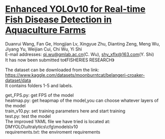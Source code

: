 # [Enhanced YOLOv10 for Real-time Fish Disease Detection in Aquaculture Farms]()


Duanrui Wang, Fan Ge, Hongjian Lv, Xingyue Zhu, Dianting Zeng, Meng Wu, Jiyang Yu, Weijian Cui, Chi Wu, Yi Shi   
E-mail addresses: qi.wu@gmlab.ac.cn(C. Wu), shy_xflx@163.com(Y. Shi)  
It has now been submitted to《FISHERIES RESEARCH》  

The dataset can be downloaded from the link: https://www.kaggle.com/datasets/moonburntcat/belangeri-croaker-dataset/data  
It contains folders 1-5 and labels.  

get_FPS.py: get FPS of the model  
heatmap.py: get heapmap of the model,you can choose whatever layers of the model  
train_v10.py: set training parameters here and start training  
test.py: test the model  
The improved YAML file we have tried is located at: DMYOLO\ultralytics\cfg\models\v10  
requirements.txt: the enviroment requirements

